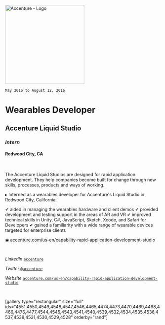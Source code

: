 <img class="size-full wp-image-3485" src="https://fvcproductions.files.wordpress.com/2015/11/accenture.png" alt="Accenture - Logo" width="256" />

<code>May 2016 to August 12, 2016</code>

<h1>Wearables Developer</h1>
<h2>Accenture Liquid Studio</h2>
<h3><i>Intern</i></h3>
<h4>Redwood City, CA</h4>

&nbsp;

<p class="intro">The Accenture Liquid Studios are designed for rapid application development. They help companies become built for change through new skills, processes, products and ways of working.</p>

▸ Interned as a wearables developer for Accenture's Liquid Studio in Redwood City, California.

✔ aided in managing the wearables hardware and client demos
✔ provided development and testing support in the areas of AR and VR
✔ improved technical skills in Unity, C#, JavaScript, Sketch, Xcode, and Safari for Developers
✔ gained a familiarity with a wide range of wearable devices targeted for enterprise clients

◉ accenture.com/us-en/capability-rapid-application-development-studio

&nbsp;

<i>LinkedIn</i> <code><a href="https://www.linkedin.com/company/accenture" target="_blank">accenture</a></code>

<i>Twitter</i> <code><a href="https://twitter.com/Accenture" target="_blank">@accenture</a></code>

<i>Website</i> <code><a href="http://accenture.com/us-en/capability-rapid-application-development-studio" target="_blank">accenture.com/us-en/capability-rapid-application-development-studio</a></code>

&nbsp;

[gallery type="rectangular" size="full" ids="4551,4550,4549,4548,4547,4546,4465,4474,4473,4470,4469,4468,4466,4476,4477,4544,4545,4543,4541,4540,4539,4532,4534,4535,4536,4537,4538,4531,4530,4529,4528" orderby="rand"]